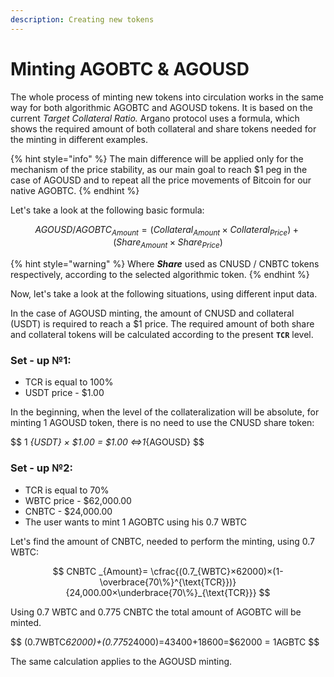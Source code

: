 ```yaml
---
description: Creating new tokens
---
```


# Minting AGOBTC & AGOUSD

The whole process of minting new tokens into circulation works in the same way for both algorithmic AGOBTC and AGOUSD tokens. It is based on the current _Target Collateral Ratio._ Argano protocol uses a formula, which shows the required amount of both collateral and share tokens needed for the minting in different examples.

{% hint style="info" %}
The main difference will be applied only for the mechanism of the price stability, as our main goal to reach $1 peg in the case of AGOUSD and to repeat all the price movements of Bitcoin for our native AGOBTC.
{% endhint %}

Let's take a look at the following basic formula:

$$
AGOUSD / AGOBTC _{Amount}=(Collateral_{Amount}×Collateral_{Price}) +(Share_{Amount}×Share_{Price})
$$

{% hint style="warning" %}
Where _**Share**_ used as CNUSD / CNBTC tokens respectively, according to the selected algorithmic token.
{% endhint %}

Now, let's take a look at the following situations, using different input data.

In the case of AGOUSD minting, the amount of CNUSD and collateral \(USDT\) is required to reach a $1 price. The required amount of both share and collateral tokens will be calculated according to the present **`TCR`** level.

### Set - up №1:

* TCR is equal to 100%
* USDT price - $1.00

In the beginning, when the level of the collateralization will be absolute, for minting 1 AGOUSD token, there is no need to use the CNUSD share token:

$$
1 _{USDT} × $1.00 = $1.00 ⇔1_{AGOUSD}
$$

### Set - up №2:

* TCR  is equal to 70%
* WBTC price - $62,000.00
* CNBTC - $24,000.00
* The user wants to mint 1 AGOBTC using his 0.7 WBTC

Let's find the amount of CNBTC, needed to perform the minting, using 0.7 WBTC:

$$
CNBTC _{Amount}= \cfrac{(0.7_{WBTC}×62000)×(1-\overbrace{70\%}^{\text{TCR}})}{24,000.00×\underbrace{70\%}_{\text{TCR}}}
$$

Using 0.7 WBTC and 0.775 CNBTC the total amount of AGOBTC will be minted.

$$
(0.7WBTC*62000)+(0.775*24000)=43400+18600=$62000 = 1AGBTC
$$

The same calculation applies to the AGOUSD minting.

